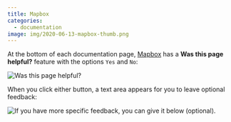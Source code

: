 ```yaml
---
title: Mapbox
categories:
  - documentation
image: img/2020-06-13-mapbox-thumb.png
---
```


At the bottom of each documentation page, [Mapbox](https://docs.mapbox.com) has a **Was this page helpful?** feature with the options `Yes` and `No`:

![Was this page helpful?](/feedback-library/img/2020-06-13-mapbox-1.png)

When you click either button, a text area appears for you to leave optional feedback:

![If you have more specific feedback, you can give it below (optional).](/feedback-library/img/2020-06-13-mapbox-2.png)
